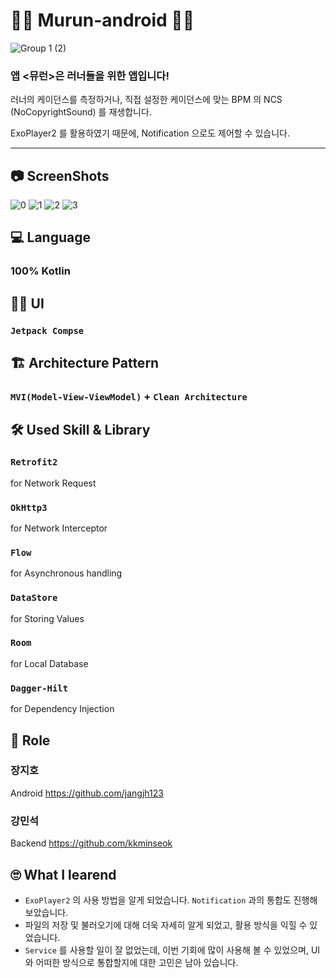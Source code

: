 # 🏃‍♀️ Murun-android 🏃‍♂️

![Group 1 (2)](https://github.com/jangjh123/murun-android/assets/82919343/b1312ce8-9a62-43b7-814f-3eaba0fbbac3)

### 앱 **<뮤런>은 러너들을 위한 앱입니다!**

러너의 케이던스를 측정하거나, 직접 설정한 케이던스에 맞는 BPM 의 NCS (NoCopyrightSound) 를 재생합니다.

ExoPlayer2 를 활용하였기 때문에, Notification 으로도 제어할 수 있습니다.

---
## 📷 ScreenShots
![0](https://github.com/Murun-2023/murun-android/assets/82919343/ad8f8f0d-e2f1-440d-ab50-22d0892b603e)
![1](https://github.com/Murun-2023/murun-android/assets/82919343/e89b04a0-2a61-490c-8eaa-309a72874a06)
![2](https://github.com/Murun-2023/murun-android/assets/82919343/aeab71cb-3221-4acc-9b91-86e99c97a2b0)
![3](https://github.com/Murun-2023/murun-android/assets/82919343/9fab4e2b-1e44-44c6-992b-3dc7593259d5)

## 💻 Language
### 100% Kotlin

## 👨‍🎨 UI
### <code>Jetpack Compse</code>

## 🏗 Architecture Pattern
### <code>MVI(Model-View-ViewModel)</code> + <code>Clean Architecture</code>
  
## 🛠 Used Skill & Library
### <code>Retrofit2</code> 
for Network Request
### <code>OkHttp3</code>
for Network Interceptor
### <code>Flow</code>
for Asynchronous handling
### <code>DataStore</code> 
for Storing Values
### <code>Room</code> 
for Local Database
### <code>Dagger-Hilt</code> 
for Dependency Injection

## 📢 Role
### 장지호
Android
https://github.com/jangjh123
### 강민석
Backend
https://github.com/kkminseok

## 🙄 What I learend
- <code>ExoPlayer2</code> 의 사용 방법을 알게 되었습니다. <code>Notification</code> 과의 통합도 진행해보았습니다.
- 파일의 저장 및 불러오기에 대해 더욱 자세히 알게 되었고, 활용 방식을 익힐 수 있었습니다.
- <code>Service</code> 를 사용할 일이 잘 없었는데, 이번 기회에 많이 사용해 볼 수 있었으며, UI 와 어떠한 방식으로 통합할지에 대한 고민은 남아 있습니다.
